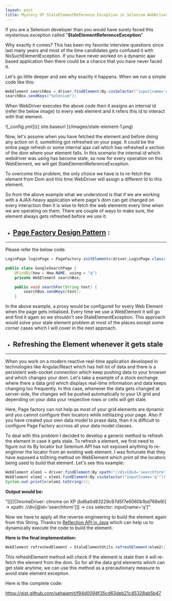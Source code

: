 ```yaml
---
layout: post
title: Mystery Of StaleElementReference Exception in Selenium WebDriver
---
```


If you are a Selenium developer than you would have surely faced this mysterious exception called "**StaleElementReferenceException**"

Why exactly it comes? This has been my favorite interview questions since last many years and most of the time candidates gets confused it with NoSuchElementException. If you have never worked on a dynamic ajax based application then there could be a chance that you have never faced it. 

Let's go little deeper and see why exactly it happens. When we run a simple code like this:

```java
WebElement searchBox = driver.findElement(By.cssSelector("input[name='q'"));
searchBox.sendKeys("Selenium");
```

When WebDriver executes the above code then it assigns an internal id (refer the below image) to every web element and it refers this id to interact with that element.

![_config.yml]({{ site.baseurl }}/images/stale-element-1.png)

Now, let's assume when you have fetched the element and before doing any action on it, something got refreshed on your page. It could be the entire page refresh or some internal ajax call which has refreshed a section of the dom where your element falls. In this scenario the internal id which webdriver was using has become stale, so now for every operation on this WebElement, we will get StaleElementReferenceException.

To overcome this problem, the only choice we have is to re-fetch the element from Dom and this time WebDriver will assign a different Id to this element.

So from the above example what we understood is that if we are working with a AJAX-heavy application where page's dom can get changed on every interaction then it is wise to fetch the web elements every time when we are operating on them. There are couple of ways to make sure, the element always gets refreshed before we use it:

- ## [Page Factory Design Pattern](https://github.com/SeleniumHQ/selenium/wiki/PageFactory) : ##
------------------------------------------------------------------------

 
 Please refer the below code.
 
 ```java
LoginPage loginPage = PageFactory.initElements(driver,LoginPage.class);
```

```java
public class GoogleSearchPage {
    @FindBy(how = How.NAME, using = "q")
    private WebElement searchBox;

    public void searchFor(String text) {
        searchBox.sendKeys(text);
    }
```
In the above example, a proxy would be configured for every Web Element when the page gets initialised. Every time we use a WebElement it will go and find it again so we shouldn't see StaleElementException. This approach would solve your stale element problem at most of the places except some corner cases which I will cover in the next approach.

- ## Refreshing the Element whenever it gets stale ##
---------------------------------------------------

When you work on a modern reactive real-time application developed in technologies like Angular/React which has hell lot of data and there is a persistent web-socket connection which keep pushing data to your browser and which changes your dom.  Let's take a example of a stock exchange where there a data grid which displays real-time information and data keeps changing too frequently. In this case, whenever the data gets changed at server-side, the changes will be pushed automatically to your UI grid and depending on your data your respective rows or cells will get stale. 

Here, Page factory can not help as most of your grid elements are dynamic and you cannot configure their locators while initiliazing your page. Also if you have created your own data model to prase data, than it is difficult to configure Page Factory accross all your data model classes.

To deal with this problem I decided to develop a generic method to refresh the element in case it gets stale. To refresh a element, we first need to figure out its By locator but Selenium API has not exposed anything to re-enginner the locator from an existing web element. I was fortunate that they have exposed a toString method on WebElement which print all the locators being used to build that element. Let's see this example:

```java
WebElement elem1 = driver.findElement(By.xpath("//div[@id='searchform']"));
WebElement elem2 = elem1.findElement(By.cssSelector("input[name='q'"));
System.out.println(elem2.toString());
```

**Output would be:**

"[[[[ChromeDriver: chrome on XP (bd6a0d83229c67d5f7e6060b1bd768e9)] -> xpath: //div[@id='searchform']]] -> css selector: input[name='q']"

Now we have to apply all the reverse-engineering to build the element again from this String. Thanks to [Reflection API in Java](https://docs.oracle.com/javase/tutorial/reflect/) which can help us to dynamically execute the code to build the element.

**Here is the final implementation:**

```java
WebElement refreshedElement = StaleElementUtils.refreshElement(elem2);
```

This refreshElement method will check if the element is stale then it will re-fetch the element from the dom. So for all the data grid elements which can get stale anytime, we can use this method as a precautionary measure to avoid stale element exception.

Here is the complete code:

https://gist.github.com/sahajamit/f94d0094f35cd63deb21c45328ab5b47


<script src="https://gist.github.com/sahajamit/f94d0094f35cd63deb21c45328ab5b47.js"></script>

